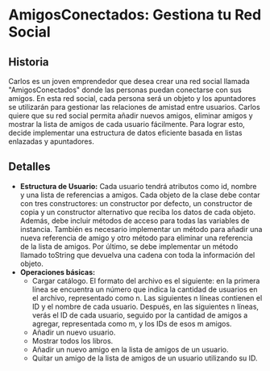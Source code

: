 # AmigosConectados: Gestiona tu Red Social

## Historia
Carlos es un joven emprendedor que desea crear una red social llamada "AmigosConectados" donde las personas puedan conectarse con sus amigos. En esta red social, cada persona será un objeto y los apuntadores se utilizarán para gestionar las relaciones de amistad entre usuarios. Carlos quiere que su red social permita añadir nuevos amigos, eliminar amigos y mostrar la lista de amigos de cada usuario fácilmente. Para lograr esto, decide implementar una estructura de datos eficiente basada en listas enlazadas y apuntadores.

## Detalles
* **Estructura de Usuario:** Cada usuario tendrá atributos como id, nombre y una lista de referencias a amigos. Cada objeto de la clase debe contar con tres constructores: un constructor por defecto, un constructor de copia y un constructor alternativo que reciba los datos de cada objeto. Además, debe incluir métodos de acceso para todas las variables de instancia. También es necesario implementar un método para añadir una nueva referencia de amigo y otro método para eliminar una referencia de la lista de amigos. Por último, se debe implementar un método llamado toString que devuelva una cadena con toda la información del objeto.
* **Operaciones básicas:**
	* Cargar catálogo. El formato del archivo es el siguiente: en la primera línea se encuentra un número que indica la cantidad de usuarios en el archivo, representado como n. Las siguientes n líneas contienen el ID y el nombre de cada usuario. Después, en las siguientes n líneas, verás el ID de cada usuario, seguido por la cantidad de amigos a agregar, representada como m, y los IDs de esos m amigos.
	* Añadir un nuevo usuario.
	* Mostrar todos los libros.
	* Añadir un nuevo amigo en la lista de amigos de un usuario.
	* Quitar un amigo de la lista de amigos de un usuario utilizando su ID.